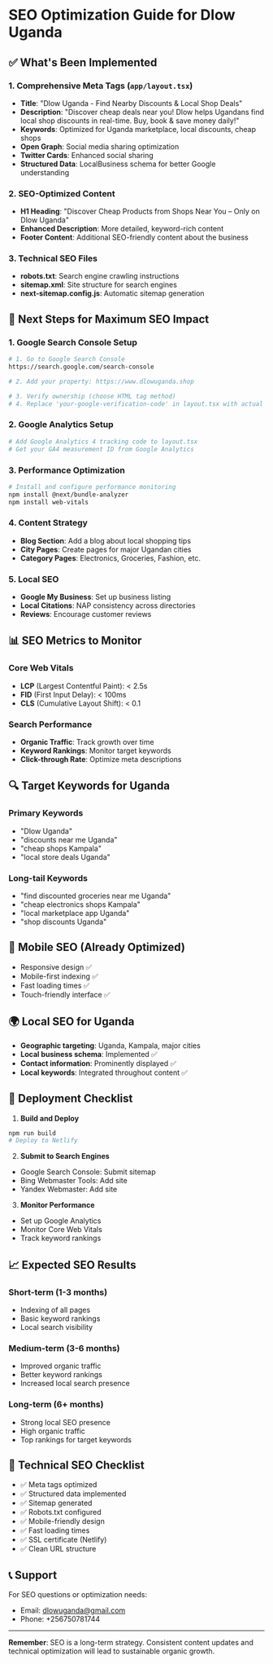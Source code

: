 # SEO Optimization Guide for Dlow Uganda

## ✅ What's Been Implemented

### 1. **Comprehensive Meta Tags** (`app/layout.tsx`)
- **Title**: "Dlow Uganda - Find Nearby Discounts & Local Shop Deals"
- **Description**: "Discover cheap deals near you! Dlow helps Ugandans find local shop discounts in real-time. Buy, book & save money daily!"
- **Keywords**: Optimized for Uganda marketplace, local discounts, cheap shops
- **Open Graph**: Social media sharing optimization
- **Twitter Cards**: Enhanced social sharing
- **Structured Data**: LocalBusiness schema for better Google understanding

### 2. **SEO-Optimized Content**
- **H1 Heading**: "Discover Cheap Products from Shops Near You – Only on Dlow Uganda"
- **Enhanced Description**: More detailed, keyword-rich content
- **Footer Content**: Additional SEO-friendly content about the business

### 3. **Technical SEO Files**
- **robots.txt**: Search engine crawling instructions
- **sitemap.xml**: Site structure for search engines
- **next-sitemap.config.js**: Automatic sitemap generation

## 🚀 Next Steps for Maximum SEO Impact

### 1. **Google Search Console Setup**
```bash
# 1. Go to Google Search Console
https://search.google.com/search-console

# 2. Add your property: https://www.dlowuganda.shop

# 3. Verify ownership (choose HTML tag method)
# 4. Replace 'your-google-verification-code' in layout.tsx with actual code
```

### 2. **Google Analytics Setup**
```bash
# Add Google Analytics 4 tracking code to layout.tsx
# Get your GA4 measurement ID from Google Analytics
```

### 3. **Performance Optimization**
```bash
# Install and configure performance monitoring
npm install @next/bundle-analyzer
npm install web-vitals
```

### 4. **Content Strategy**
- **Blog Section**: Add a blog about local shopping tips
- **City Pages**: Create pages for major Ugandan cities
- **Category Pages**: Electronics, Groceries, Fashion, etc.

### 5. **Local SEO**
- **Google My Business**: Set up business listing
- **Local Citations**: NAP consistency across directories
- **Reviews**: Encourage customer reviews

## 📊 SEO Metrics to Monitor

### Core Web Vitals
- **LCP** (Largest Contentful Paint): < 2.5s
- **FID** (First Input Delay): < 100ms  
- **CLS** (Cumulative Layout Shift): < 0.1

### Search Performance
- **Organic Traffic**: Track growth over time
- **Keyword Rankings**: Monitor target keywords
- **Click-through Rate**: Optimize meta descriptions

## 🔍 Target Keywords for Uganda

### Primary Keywords
- "Dlow Uganda"
- "discounts near me Uganda"
- "cheap shops Kampala"
- "local store deals Uganda"

### Long-tail Keywords
- "find discounted groceries near me Uganda"
- "cheap electronics shops Kampala"
- "local marketplace app Uganda"
- "shop discounts Uganda"

## 📱 Mobile SEO (Already Optimized)
- Responsive design ✅
- Mobile-first indexing ✅
- Fast loading times ✅
- Touch-friendly interface ✅

## 🌍 Local SEO for Uganda
- **Geographic targeting**: Uganda, Kampala, major cities
- **Local business schema**: Implemented ✅
- **Contact information**: Prominently displayed ✅
- **Local keywords**: Integrated throughout content ✅

## 🚀 Deployment Checklist

1. **Build and Deploy**
```bash
npm run build
# Deploy to Netlify
```

2. **Submit to Search Engines**
- Google Search Console: Submit sitemap
- Bing Webmaster Tools: Add site
- Yandex Webmaster: Add site

3. **Monitor Performance**
- Set up Google Analytics
- Monitor Core Web Vitals
- Track keyword rankings

## 📈 Expected SEO Results

### Short-term (1-3 months)
- Indexing of all pages
- Basic keyword rankings
- Local search visibility

### Medium-term (3-6 months)
- Improved organic traffic
- Better keyword rankings
- Increased local search presence

### Long-term (6+ months)
- Strong local SEO presence
- High organic traffic
- Top rankings for target keywords

## 🔧 Technical SEO Checklist

- ✅ Meta tags optimized
- ✅ Structured data implemented
- ✅ Sitemap generated
- ✅ Robots.txt configured
- ✅ Mobile-friendly design
- ✅ Fast loading times
- ✅ SSL certificate (Netlify)
- ✅ Clean URL structure

## 📞 Support

For SEO questions or optimization needs:
- Email: dlowuganda@gmail.com
- Phone: +256750781744

---

**Remember**: SEO is a long-term strategy. Consistent content updates and technical optimization will lead to sustainable organic growth. 
